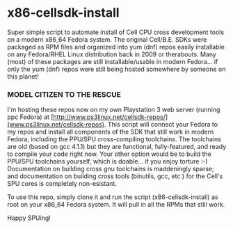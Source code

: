 # x86-cellsdk-install

Super simple script to automate install of Cell CPU cross development tools on a modern x86_64 Fedora system.
The original Cell/B.E. SDKs were packaged as RPM files and organized into yum (dnf) repos easily installable on any Fedora/RHEL Linux distribution back in 2009 or therabouts.
Many (most) of these packages are still installable/usable in modern Fedora... if only the yum (dnf) repos were still being hosted somewhere by someone on this planet!

### MODEL CITIZEN TO THE RESCUE

I'm hosting these repos now on my own Playstation 3 web server (running ppc Fedora) at [http://www.ps3linux.net/cellsdk-repos/](www.ps3linux.net/cellsdk-repos). This script will connect your Fedora to my repos and install all components of the SDK that still work in modern Fedora, including the PPU/SPU cross-compiling toolchains.
The toolchains are old (based on gcc 4.1.1) but they are functional, fully-featured, and ready to compile your code right now.
Your other option would be to build the PPU/SPU toolchains yourself, which is doable... if you enjoy torture :-)
Documentation on building cross gnu toolchains is maddeningly sparse; and documentation on building cross tools (binutils, gcc, etc.) for the Cell's SPU cores is completely non-esistant.

To use this repo, simply clone it and run the script (x86-cellsdk-install) as root on your x86_64 Fedora system. It will pull in all the RPMs that still work.

Happy SPUing!
